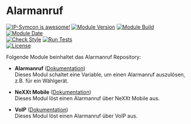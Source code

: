 # Alarmanruf  

[![IP-Symcon is awesome!](https://img.shields.io/badge/IP--Symcon-5.5-blue.svg)](https://www.symcon.de)
[![Module Version](https://img.shields.io/badge/Module_Version-5.1-blue.svg)]()
[![Module Build](https://img.shields.io/badge/Module_Build-11-blue.svg)]()
[![Module Date](https://img.shields.io/badge/Module_Date-20210520-blue.svg)]()  
[![Check Style](https://github.com/ubittner/Alarmanruf/workflows/Check%20Style/badge.svg)](https://github.com/ubittner/Alarmanruf/actions)
[![Run Tests](https://github.com/ubittner/Alarmanruf/workflows/Run%20Tests/badge.svg)](https://github.com/ubittner/Alarmanruf/actions)  
[![License](https://img.shields.io/badge/License-CC%20BY--NC--SA%204.0-green.svg)](https://creativecommons.org/licenses/by-nc-sa/4.0/)

Folgende Module beinhaltet das Alarmanruf Repository:

- __Alarmanruf__ ([Dokumentation](Alarmanruf))  
    Dieses Modul schaltet eine Variable, um einen Alarmanruf auszulösen, z.B. für ein Wählgerät.  
  

- __NeXXt Mobile__ ([Dokumentation](NeXXt%20Mobile))  
    Dieses Modul löst einen Alarmanruf über NeXXt Mobile aus.  
  

- __VoIP__ ([Dokumentation](VoIP))  
    Dieses Modul löst einen Alarmanruf über VoIP aus.